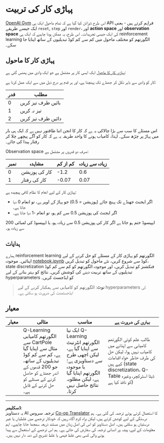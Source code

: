 <!--
CO_OP_TRANSLATOR_METADATA:
{
  "original_hash": "1f2b7441745eb52e25745423b247016b",
  "translation_date": "2025-08-29T14:18:07+00:00",
  "source_file": "8-Reinforcement/2-Gym/assignment.md",
  "language_code": "ur"
}
-->
# پہاڑی کار کی تربیت

[OpenAI Gym](http://gym.openai.com) اس طرح ڈیزائن کیا گیا ہے کہ تمام ماحول ایک ہی API فراہم کرتے ہیں - یعنی ایک جیسے طریقے `reset`, `step` اور `render`، اور **action space** اور **observation space** کی ایک جیسی تجریدات۔ اس طرح، یہ ممکن ہونا چاہیے کہ ایک ہی reinforcement learning الگورتھم کو مختلف ماحول میں کم سے کم کوڈ تبدیلیوں کے ساتھ اپنایا جا سکے۔

## پہاڑی کار کا ماحول

[پہاڑی کار کا ماحول](https://gym.openai.com/envs/MountainCar-v0/) ایک ایسی کار پر مشتمل ہے جو ایک وادی میں پھنس گئی ہے:

کار کو وادی سے باہر نکل کر جھنڈے تک پہنچنا ہے، اور ہر قدم پر درج ذیل میں سے ایک عمل کرنا ہے:

| قدر | مطلب |
|---|---|
| 0 | بائیں طرف تیز کریں |
| 1 | تیز نہ کریں |
| 2 | دائیں طرف تیز کریں |

اس مسئلے کا سب سے بڑا چالاکی یہ ہے کہ کار کا انجن اتنا طاقتور نہیں ہے کہ ایک ہی بار میں پہاڑ پر چڑھ سکے۔ لہٰذا، کامیاب ہونے کا واحد طریقہ یہ ہے کہ کار کو آگے پیچھے چلا کر رفتار پیدا کی جائے۔

Observation space صرف دو قدروں پر مشتمل ہے:

| نمبر | مشاہدہ | کم از کم | زیادہ سے زیادہ |
|-----|---------|----------|----------------|
|  0  | کار کی پوزیشن | -1.2 | 0.6 |
|  1  | کار کی رفتار | -0.07 | 0.07 |

پہاڑی کار کے لیے انعام کا نظام کافی پیچیدہ ہے:

 * اگر ایجنٹ جھنڈے تک پہنچ جائے (پوزیشن = 0.5) جو پہاڑ کے اوپر ہے، تو انعام 0 دیا جاتا ہے۔
 * اگر ایجنٹ کی پوزیشن 0.5 سے کم ہو، تو انعام -1 دیا جاتا ہے۔

ایپیسوڈ ختم ہو جاتا ہے اگر کار کی پوزیشن 0.5 سے زیادہ ہو، یا ایپیسوڈ کی لمبائی 200 سے زیادہ ہو۔

## ہدایات

ہمارے reinforcement learning الگورتھم کو پہاڑی کار کے مسئلے کو حل کرنے کے لیے اپنائیں۔ موجودہ [notebook.ipynb](notebook.ipynb) کوڈ سے شروع کریں، نئے ماحول کو تبدیل کریں، state discretization فنکشنز کو تبدیل کریں، اور موجودہ الگورتھم کو کم سے کم کوڈ تبدیلیوں کے ساتھ تربیت دینے کی کوشش کریں۔ نتائج کو بہتر بنانے کے لیے hyperparameters کو ایڈجسٹ کریں۔

> **نوٹ**: الگورتھم کو کامیابی سے ہمکنار کرنے کے لیے hyperparameters کی ایڈجسٹمنٹ کی ضرورت ہو سکتی ہے۔

## معیار

| معیار | مثالی | مناسب | بہتری کی ضرورت ہے |
| ------ | ------ | ------ | ------------------ |
|          | Q-Learning الگورتھم کامیابی سے CartPole مثال سے اپنایا گیا ہے، کم سے کم کوڈ تبدیلیوں کے ساتھ، جو 200 قدموں کے اندر جھنڈے کو حاصل کرنے کے مسئلے کو حل کرنے کے قابل ہے۔ | ایک نیا Q-Learning الگورتھم انٹرنیٹ سے اپنایا گیا ہے، لیکن اچھی طرح سے دستاویزی ہے؛ یا موجودہ الگورتھم اپنایا گیا ہے، لیکن مطلوبہ نتائج حاصل نہیں کرتا۔ | طالب علم کوئی الگورتھم کامیابی سے اپنانے میں کامیاب نہیں ہوا، لیکن حل کی طرف خاطر خواہ اقدامات کیے ہیں (state discretization، Q-Table ڈیٹا اسٹرکچر، وغیرہ کو نافذ کیا ہے) |

---

**ڈسکلیمر**:  
یہ دستاویز AI ترجمہ سروس [Co-op Translator](https://github.com/Azure/co-op-translator) کا استعمال کرتے ہوئے ترجمہ کی گئی ہے۔ ہم درستگی کے لیے کوشش کرتے ہیں، لیکن براہ کرم آگاہ رہیں کہ خودکار ترجمے میں غلطیاں یا غیر درستیاں ہو سکتی ہیں۔ اصل دستاویز کو اس کی اصل زبان میں مستند ذریعہ سمجھا جانا چاہیے۔ اہم معلومات کے لیے، پیشہ ور انسانی ترجمہ کی سفارش کی جاتی ہے۔ ہم اس ترجمے کے استعمال سے پیدا ہونے والی کسی بھی غلط فہمی یا غلط تشریح کے ذمہ دار نہیں ہیں۔